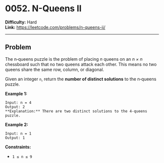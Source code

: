 # 0052. N-Queens II

**Difficulty:** Hard  
**Link:** https://leetcode.com/problems/n-queens-ii/

---

## Problem

The n‑queens puzzle is the problem of placing *n* queens on an *n × n* chessboard such that no two queens attack each other. This means no two queens share the same row, column, or diagonal.

Given an integer `n`, return the **number of distinct solutions** to the n‑queens puzzle.

**Example 1:**

    Input: n = 4  
    Output: 2  
    **Explanation:** There are two distinct solutions to the 4‑queens puzzle.

**Example 2:**

    Input: n = 1  
    Output: 1  

**Constraints:**

- `1 ≤ n ≤ 9`

